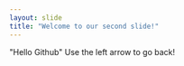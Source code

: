 ```yaml
---
layout: slide
title: "Welcome to our second slide!"
---
```

"Hello Github"
Use the left arrow to go back!

